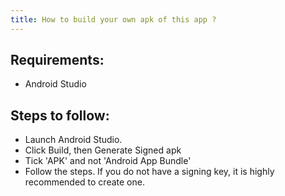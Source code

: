 ```yaml
---
title: How to build your own apk of this app ?
---
```


## Requirements: 
 - Android Studio

## Steps to follow:
 - Launch Android Studio.
 - Click Build, then Generate Signed apk
 - Tick 'APK' and not 'Android App Bundle'
 - Follow the steps. If you do not have a signing key, it is highly recommended to create one.
